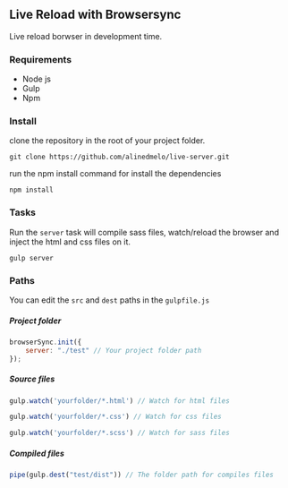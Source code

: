 ## Live Reload with Browsersync

Live reload borwser in development time.

### Requirements

- Node js
- Gulp
- Npm

### Install

clone the repository in the root of your project folder.

```
git clone https://github.com/alinedmelo/live-server.git
```

run the npm install command for install the dependencies

```
npm install
```

### Tasks

Run the `server` task will compile sass files, watch/reload the browser and inject the html and css files on it.

```
gulp server
```

### Paths

You can edit the `src` and `dest` paths in the `gulpfile.js`

##### Project folder
```javascript
browserSync.init({
    server: "./test" // Your project folder path
});
```
##### Source files
```javascript
gulp.watch('yourfolder/*.html') // Watch for html files

gulp.watch('yourfolder/*.css') // Watch for css files

gulp.watch('yourfolder/*.scss') // Watch for sass files
```

##### Compiled files
```javascript
pipe(gulp.dest("test/dist")) // The folder path for compiles files 
```

